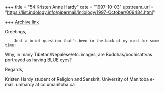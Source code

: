 +++
title = "54 Kristen Anne Hardy"
date = "1997-10-03"
upstream_url = "https://list.indology.info/pipermail/indology/1997-October/009484.html"

+++
[Archive link](https://list.indology.info/pipermail/indology/1997-October/009484.html)

Greetings,

        Just a brief question that's been in the back of my mind for some time:
Why, in many Tibetan/Nepalese/etc. images, are Buddhas/bodhisattvas portrayed as
having BLUE eyes?

Regards,

Kristen Hardy
student of Religion and Sanskrit,
University of Manitoba
e-mail: umhardy at cc.umanitoba.ca



